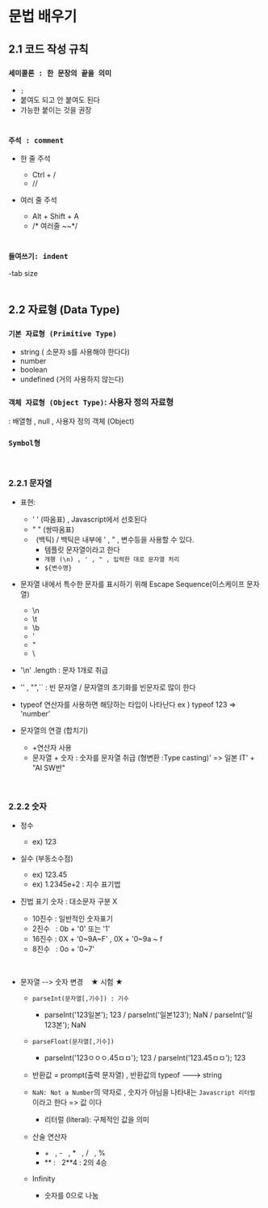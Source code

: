 # 문법 배우기 

## 2.1 코드 작성 규칙 

### `세미콜론 : 한 문장의 끝을 의미`
- `;`
- 붙여도 되고 안 붙여도 된다
- 가능한 붙이는 것을 권장 
<br /><br />


### `주석 : comment`
- 한 줄 주석
  - Ctrl + /
  - //
  
- 여러 줄 주석
  - Alt + Shift + A 
  - /* 여러줄 ~~*/
<br /><br />



### `들여쓰기: indent`
-tab size
<br /><br />

## 2.2 자료형 (Data Type) <br />

### `기본 자료형 (Primitive Type)` <br />
- string  ( 소문자 s를 사용해야 한다다)
- number
- boolean
- undefined (거의 사용하지 않는다)



### `객체 자료형 (Object Type)`: 사용자 정의 자료형
  : 배열형 , null , 사용자 정의 객체 (Object)


### `Symbol형` 
<br />


### 2.2.1 문자열
- 표현: 
  - ' ' (따옴표) , Javascript에서 선호된다
  - " " (쌍따옴표)
  -  ` `(백틱)  /  백틱은 내부에 ' , " , 변수등을 사용할 수 있다.
     -  템플릿 문자열이라고 한다
     -  ` 개행 (\n) , ' , " , 입력한 대로 문자열 처리 `
     - ` ${변수명} `  
- 문자열 내에서 특수한 문자를 표시하기 위해
  Escape Sequence(이스케이프 문자열)
  - \n
  - \t
  - \b
  - \'
  - \"
  - \\
- '\n' .length : 문자 1개로 취급
- '' , "",`` :  빈 문자열    / 문자열의 초기화를 빈문자로 많이 한다
- typeof 연산자를 사용하면 해당하는 타입이 나타난다   ex ) typeof 123 => 'number'

- 문자열의 연결 (합치기)
  - +연산자 사용
  - 문자열 + 숫자 : 숫자를 문자열 취급 (형변환 :Type casting)' => 일본 IT' + "AI SW반"
<br />

### 2.2.2 숫자
- 정수
  - ex) 123
- 실수 (부동소수점)
  - ex) 123.45
  - ex) 1.2345e+2 : 지수 표기법

- 진법 표기 숫자 : 대소문자 구분 X 
  - 10진수 : 일반적인 숫자표기
  - 2진수 &nbsp; : 0b + '0' 또는 '1'
  - 16진수 : 0X + '0~9A~F' , 0X + '0~9a ~ f
  - 8진수 &nbsp; : 0o + '0~7' 

<br />

- 문자열 --> 숫자 변경  &nbsp; &nbsp;★ 시험 ★
  - `parseInt(문자열[,기수]) : 기수`
    - parseInt('123일본'); 123 / parseInt('일본123'); NaN / parseInt('일123본'); NaN
  - `parseFloat(문자열[,기수])`
    - parseInt('123ㅇㅇㅇ.45ㅁㅁ'); 123 / parseInt('123.45ㅁㅁ'); 123
  - 반환값 = prompt(출력 문자열) , 반환값의 typeof ---> string
  - `NaN: Not a Number`의 약자로 , 숫자가 아님을 나타내는 `Javascript 리터럴` 이라고 한다 => 값 이다
    - 리터럴 (literal): 구체적인 값을 의미

  - 산술 연산자
    - +&nbsp;&nbsp; , - &nbsp;&nbsp;, * &nbsp;&nbsp;, / &nbsp;&nbsp;, %
    -  ** :&nbsp;&nbsp; 2**4 : 2의 4승

  - Infinity 
    - 숫자를 0으로 나눔 

